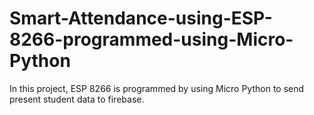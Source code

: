 # Smart-Attendance-using-ESP-8266-programmed-using-Micro-Python
In this project, ESP 8266 is programmed by using  Micro Python to send present student data to firebase.
